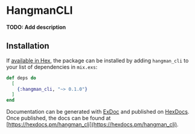 # HangmanCLI

**TODO: Add description**

## Installation

If [available in Hex](https://hex.pm/docs/publish), the package can be installed
by adding `hangman_cli` to your list of dependencies in `mix.exs`:

```elixir
def deps do
  [
    {:hangman_cli, "~> 0.1.0"}
  ]
end
```

Documentation can be generated with [ExDoc](https://github.com/elixir-lang/ex_doc)
and published on [HexDocs](https://hexdocs.pm). Once published, the docs can
be found at [https://hexdocs.pm/hangman_cli](https://hexdocs.pm/hangman_cli).

